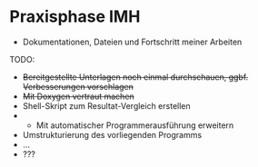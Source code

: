 # Praxisphase IMH
- Dokumentationen, Dateien und Fortschritt meiner Arbeiten

TODO:
- ~~Bereitgestellte Unterlagen noch einmal durchschauen, ggbf. Verbesserungen vorschlagen~~
- ~~Mit Doxygen vertraut machen~~
- Shell-Skript zum Resultat-Vergleich erstellen
- - Mit automatischer Programmerausführung erweitern
- Umstrukturierung des vorliegenden Programms
- ...
- ???


